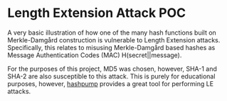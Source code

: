 # Length Extension Attack POC

A very basic illustration of how one of the many hash functions built on Merkle-Damgård construction is vulnerable to Length Extension attacks. Specifically, this relates to misusing Merkle-Damgård based hashes as Message Authentication Codes (MAC) H(secret||message).

For the purposes of this project, MD5 was chosen, however, SHA-1 and SHA-2 are also susceptible to this attack. This is purely for educational purposes, however, [hashpump](https://github.com/bwall/HashPump) provides a great tool for performing LE attacks.